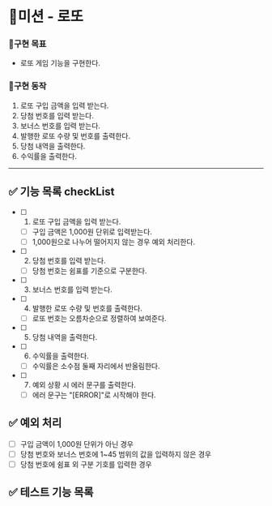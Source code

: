 # 🚀미션 - 로또

### 💙구현 목표

- 로또 게임 기능을 구현한다.

### 📜구현 동작

1. 로또 구입 금액을 입력 받는다.
2. 당첨 번호를 입력 받는다.
3. 보너스 번호를 입력 받는다.
4. 발행한 로또 수량 및 번호를 출력한다.
5. 당첨 내역을 출력한다.
6. 수익률을 출력한다.

---

## ✅ 기능 목록 checkList

- [ ] 1. 로또 구입 금액을 입력 받는다.
  - [ ] 구입 금액은 1,000원 단위로 입력받는다.
  - [ ] 1,000원으로 나누어 떨어지지 않는 경우 예외 처리한다.
- [ ] 2. 당첨 번호를 입력 받는다.
  - [ ] 당첨 번호는 쉼표를 기준으로 구분한다.
- [ ] 3. 보너스 번호를 입력 받는다.
- [ ] 4. 발행한 로또 수량 및 번호를 출력한다.
  - [ ] 로또 번호는 오름차순으로 정렬하여 보여준다.
- [ ] 5. 당첨 내역을 출력한다.
- [ ] 6. 수익률을 출력한다.
  - [ ] 수익률은 소수점 둘째 자리에서 반올림한다.
- [ ] 7. 예외 상황 시 에러 문구를 출력한다.
  - [ ] 에러 문구는 "[ERROR]"로 시작해야 한다.

## ✅ 예외 처리

- [ ] 구입 금액이 1,000원 단위가 아닌 경우
- [ ] 당첨 번호와 보너스 번호에 1~45 범위의 값을 입력하지 않은 경우
- [ ] 당첨 번호에 쉼표 외 구분 기호를 입력한 경우

## ✅ 테스트 기능 목록
